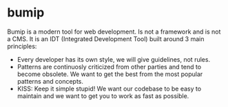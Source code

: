 # bumip

Bumip is a modern tool for web development. Is not a framework and is not a CMS.
It is an IDT (Integrated Development Tool) built around 3 main principles:

* Every developer has its own style, we will give guidelines, not rules.
* Patterns are continuosly criticized from other parties and tend to become obsolete. We want to get the best from the most popular patterns and concepts.
* KISS: Keep it simple stupid! We want our codebase to be easy to maintain and we want to get you to work as fast as possible.
